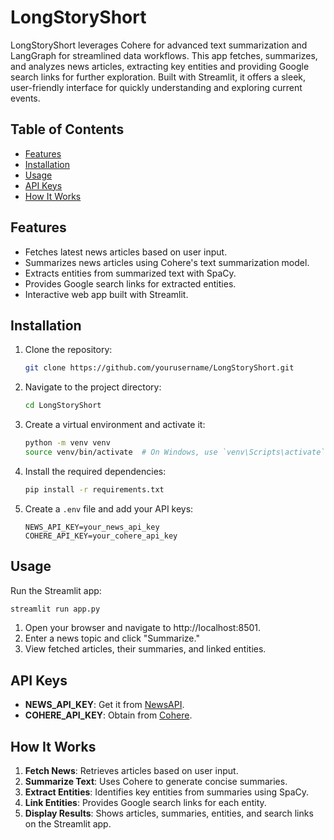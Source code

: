 # LongStoryShort
LongStoryShort leverages Cohere for advanced text summarization and LangGraph for streamlined data workflows. This app fetches, summarizes, and analyzes news articles, extracting key entities and providing Google search links for further exploration. Built with Streamlit, it offers a sleek, user-friendly interface for quickly understanding and exploring current events.

## Table of Contents

- [Features](#features)
- [Installation](#installation)
- [Usage](#usage)
- [API Keys](#api-keys)
- [How It Works](#how-it-works)

## Features

- Fetches latest news articles based on user input.
- Summarizes news articles using Cohere's text summarization model.
- Extracts entities from summarized text with SpaCy.
- Provides Google search links for extracted entities.
- Interactive web app built with Streamlit.

## Installation

1. Clone the repository:

    ```bash
    git clone https://github.com/yourusername/LongStoryShort.git
    ```

2. Navigate to the project directory:

    ```bash
    cd LongStoryShort
    ```

3. Create a virtual environment and activate it:

    ```bash
    python -m venv venv
    source venv/bin/activate  # On Windows, use `venv\Scripts\activate`
    ```

4. Install the required dependencies:

    ```bash
    pip install -r requirements.txt
    ```

5. Create a `.env` file and add your API keys:

    ```
    NEWS_API_KEY=your_news_api_key
    COHERE_API_KEY=your_cohere_api_key
    ```

## Usage

Run the Streamlit app:

```bash
streamlit run app.py
```

1. Open your browser and navigate to http://localhost:8501.
2. Enter a news topic and click "Summarize."
3. View fetched articles, their summaries, and linked entities.


## API Keys

- **NEWS_API_KEY**: Get it from [NewsAPI](https://newsapi.org/).
- **COHERE_API_KEY**: Obtain from [Cohere](https://cohere.ai/).

## How It Works

1. **Fetch News**: Retrieves articles based on user input.
2. **Summarize Text**: Uses Cohere to generate concise summaries.
3. **Extract Entities**: Identifies key entities from summaries using SpaCy.
4. **Link Entities**: Provides Google search links for each entity.
5. **Display Results**: Shows articles, summaries, entities, and search links on the Streamlit app.
